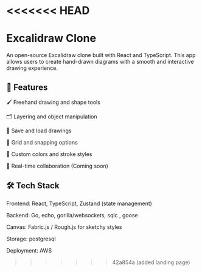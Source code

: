 <<<<<<< HEAD
=======
# Excalidraw Clone

An open-source Excalidraw clone built with React and TypeScript. This app allows users to create hand-drawn diagrams with a smooth and interactive drawing experience.

## 🚀 Features

🖌️ Freehand drawing and shape tools

🗂️ Layering and object manipulation

📂 Save and load drawings

📏 Grid and snapping options

🎨 Custom colors and stroke styles

📡 Real-time collaboration (Coming soon)

## 🛠️ Tech Stack

Frontend: React, TypeScript, Zustand (state management)

Backend: Go, echo, gorilla/websockets, sqlc , goose

Canvas: Fabric.js / Rough.js for sketchy styles

Storage: postgresql

Deployment: AWS 
>>>>>>> 42a854a (added landing page)

